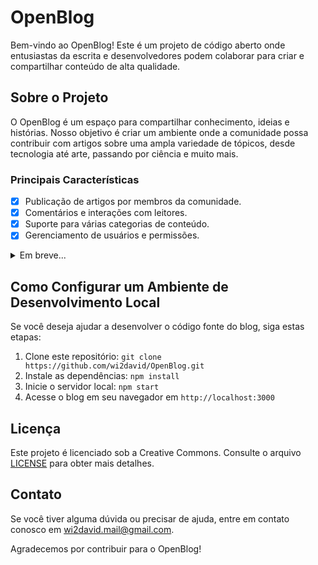 # OpenBlog

Bem-vindo ao OpenBlog! Este é um projeto de código aberto onde entusiastas da escrita e desenvolvedores podem colaborar para criar e compartilhar conteúdo de alta qualidade.

## Sobre o Projeto

O OpenBlog é um espaço para compartilhar conhecimento, ideias e histórias. Nosso objetivo é criar um ambiente onde a comunidade possa contribuir com artigos sobre uma ampla variedade de tópicos, desde tecnologia até arte, passando por ciência e muito mais.

### Principais Características

- [x] Publicação de artigos por membros da comunidade.
- [x] Comentários e interações com leitores.
- [x] Suporte para várias categorias de conteúdo.
- [x] Gerenciamento de usuários e permissões.

<details>
  <summary>Em breve...</summary>
<h2>Como Contribuir</h2>

Se você deseja contribuir para o OpenBlog, estamos felizes em tê-lo a bordo! Aqui estão as etapas para começar:

1. **Crie uma Conta**: Antes de começar a contribuir, crie uma conta em nossa plataforma.

2. **Escolha um Tópico**: Escolha um tópico ou assunto para o seu artigo. Certifique-se de que ele se encaixe em uma das categorias existentes ou proponha uma nova.

3. **Escreva seu Artigo**: Escreva seu artigo em formato Markdown ou HTML. Certifique-se de seguir nossas diretrizes de estilo, que podem ser encontradas no arquivo [STYLE_GUIDE.md](STYLE_GUIDE.md).

4. **Envie seu Artigo**: Faça um fork deste repositório, adicione seu artigo à pasta `/articles` e crie um Pull Request.

5. **Revisão e Publicação**: Nossa equipe de revisores avaliará seu artigo, fornecendo feedback e sugestões. Uma vez aprovado, seu artigo será publicado no blog.

## Estrutura do Projeto

- `/articles`: Este diretório contém os artigos do blog.
- `/images`: Aqui você pode armazenar imagens relacionadas aos artigos.
- `/docs`: Documentação sobre o projeto.
</details>

## Como Configurar um Ambiente de Desenvolvimento Local

Se você deseja ajudar a desenvolver o código fonte do blog, siga estas etapas:

1. Clone este repositório: `git clone https://github.com/wi2david/OpenBlog.git`
2. Instale as dependências: `npm install`
3. Inicie o servidor local: `npm start`
4. Acesse o blog em seu navegador em `http://localhost:3000`

## Licença

Este projeto é licenciado sob a Creative Commons. Consulte o arquivo [LICENSE](LICENSE) para obter mais detalhes.

## Contato

Se você tiver alguma dúvida ou precisar de ajuda, entre em contato conosco em [wi2david.mail@gmail.com](mailto:wi2david.mail@gmail.com).

Agradecemos por contribuir para o OpenBlog!
